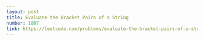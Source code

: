 ```yaml
---
layout: post
title: Evaluate the Bracket Pairs of a String
number: 1807
link: https://leetcode.com/problems/evaluate-the-bracket-pairs-of-a-string
---
```

